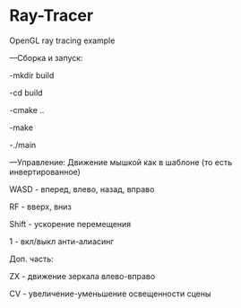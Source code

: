 # Ray-Tracer
OpenGL ray tracing example

—Сборка и запуск:

-mkdir build

-cd build

-cmake ..

-make

-./main

—Управление:
Движение мышкой как в шаблоне (то есть инвертированное)

WASD - вперед, влево, назад, вправо

RF - вверх, вниз

Shift - ускорение перемещения

1 - вкл/выкл анти-алиасинг

Доп. часть:

ZX - движение зеркала влево-вправо

CV - увеличение-уменьшение освещенности сцены
